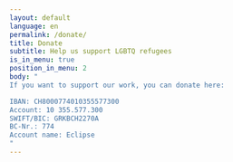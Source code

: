 ```yaml
---
layout: default
language: en
permalink: /donate/
title: Donate
subtitle: Help us support LGBTQ refugees
is_in_menu: true
position_in_menu: 2
body: "
If you want to support our work, you can donate here:

IBAN: CH8000774010355577300
Account: 10 355.577.300
SWIFT/BIC: GRKBCH2270A
BC-Nr.: 774
Account name: Eclipse
"
---
```

